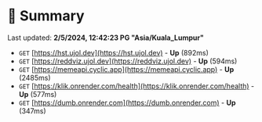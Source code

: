 # 📖 Summary
Last updated: **2/5/2024, 12:42:23 PG "Asia/Kuala_Lumpur"**

- `GET` [https://hst.ujol.dev](https://hst.ujol.dev) - **Up** (892ms)
- `GET` [https://reddviz.ujol.dev](https://reddviz.ujol.dev) - **Up** (594ms)
- `GET` [https://memeapi.cyclic.app](https://memeapi.cyclic.app) - **Up** (2485ms)
- `GET` [https://klik.onrender.com/health](https://klik.onrender.com/health) - **Up** (577ms)
- `GET` [https://dumb.onrender.com](https://dumb.onrender.com) - **Up** (347ms)
